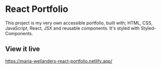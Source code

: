 # React Portfolio

This project is my very own accessible portfolio, built with; HTML, CSS, JavaScript, React, JSX and reusable components. It's styled with Styled-Components. 

## View it live

https://maria-wellanders-react-portfolio.netlify.app/
